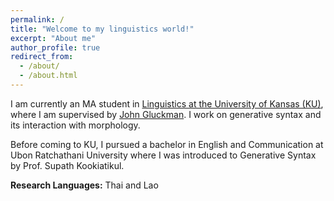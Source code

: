 ```yaml
---
permalink: /
title: "Welcome to my linguistics world!"
excerpt: "About me"
author_profile: true
redirect_from: 
  - /about/
  - /about.html
---
```


I am currently an MA student in [Linguistics at the University of Kansas (KU)](https://linguistics.ku.edu), where I am supervised by [John Gluckman](https://www.jgluckman.com/index.html). I work on generative syntax and its interaction with morphology. 

Before coming to KU, I pursued a bachelor in English and Communication at Ubon Ratchathani University where I was introduced to Generative Syntax by Prof. Supath Kookiatikul. 

**Research Languages:** Thai and Lao
